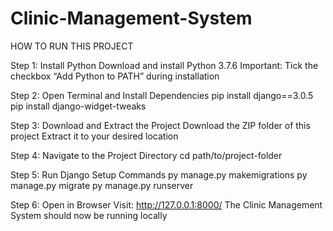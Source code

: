 # Clinic-Management-System
HOW TO RUN THIS PROJECT

Step 1: Install Python
Download and install Python 3.7.6
Important: Tick the checkbox “Add Python to PATH” during installation

Step 2: Open Terminal and Install Dependencies
pip install django==3.0.5
pip install django-widget-tweaks

Step 3: Download and Extract the Project
Download the ZIP folder of this project
Extract it to your desired location

Step 4: Navigate to the Project Directory
cd path/to/project-folder

Step 5: Run Django Setup Commands
py manage.py makemigrations
py manage.py migrate
py manage.py runserver

Step 6: Open in Browser
Visit: http://127.0.0.1:8000/
The Clinic Management System should now be running locally
